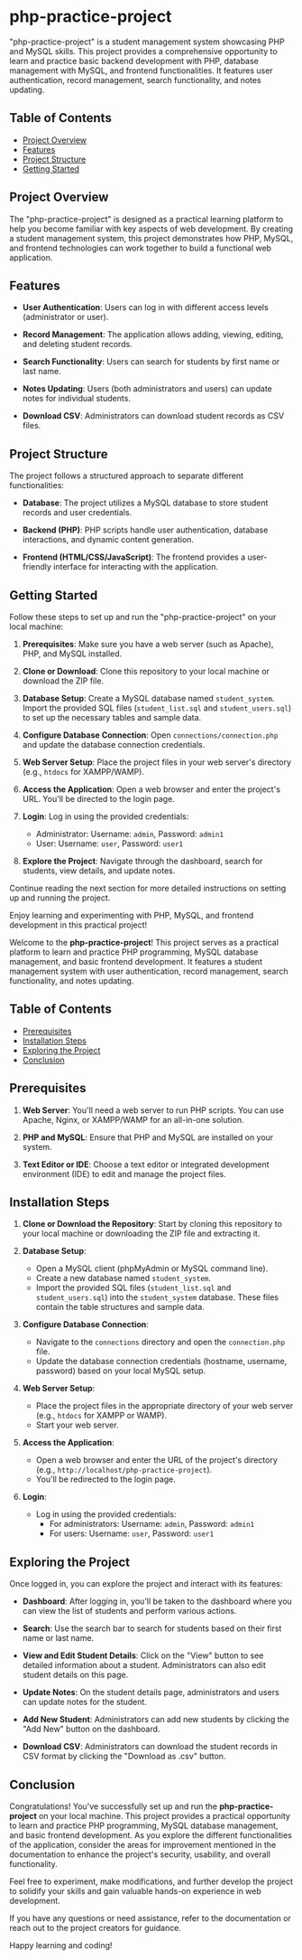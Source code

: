 # php-practice-project

"php-practice-project" is a student management system showcasing PHP and MySQL skills. This project provides a comprehensive opportunity to learn and practice basic backend development with PHP, database management with MySQL, and frontend functionalities. It features user authentication, record management, search functionality, and notes updating.

## Table of Contents

- [Project Overview](#project-overview)
- [Features](#features)
- [Project Structure](#project-structure)
- [Getting Started](#getting-started)

## Project Overview

The "php-practice-project" is designed as a practical learning platform to help you become familiar with key aspects of web development. By creating a student management system, this project demonstrates how PHP, MySQL, and frontend technologies can work together to build a functional web application.

## Features

- **User Authentication**: Users can log in with different access levels (administrator or user).

- **Record Management**: The application allows adding, viewing, editing, and deleting student records.

- **Search Functionality**: Users can search for students by first name or last name.

- **Notes Updating**: Users (both administrators and users) can update notes for individual students.

- **Download CSV**: Administrators can download student records as CSV files.

## Project Structure

The project follows a structured approach to separate different functionalities:

- **Database**: The project utilizes a MySQL database to store student records and user credentials.

- **Backend (PHP)**: PHP scripts handle user authentication, database interactions, and dynamic content generation.

- **Frontend (HTML/CSS/JavaScript)**: The frontend provides a user-friendly interface for interacting with the application.

## Getting Started

Follow these steps to set up and run the "php-practice-project" on your local machine:

1. **Prerequisites**: Make sure you have a web server (such as Apache), PHP, and MySQL installed.

2. **Clone or Download**: Clone this repository to your local machine or download the ZIP file.

3. **Database Setup**: Create a MySQL database named `student_system`. Import the provided SQL files (`student_list.sql` and `student_users.sql`) to set up the necessary tables and sample data.

4. **Configure Database Connection**: Open `connections/connection.php` and update the database connection credentials.

5. **Web Server Setup**: Place the project files in your web server's directory (e.g., `htdocs` for XAMPP/WAMP).

6. **Access the Application**: Open a web browser and enter the project's URL. You'll be directed to the login page.

7. **Login**: Log in using the provided credentials:
   - Administrator: Username: `admin`, Password: `admin1`
   - User: Username: `user`, Password: `user1`

8. **Explore the Project**: Navigate through the dashboard, search for students, view details, and update notes.

Continue reading the next section for more detailed instructions on setting up and running the project.

Enjoy learning and experimenting with PHP, MySQL, and frontend development in this practical project!

Welcome to the **php-practice-project**! This project serves as a practical platform to learn and practice PHP programming, MySQL database management, and basic frontend development. It features a student management system with user authentication, record management, search functionality, and notes updating.

## Table of Contents

- [Prerequisites](#prerequisites)
- [Installation Steps](#installation-steps)
- [Exploring the Project](#exploring-the-project)
- [Conclusion](#conclusion)

## Prerequisites

1. **Web Server**: You'll need a web server to run PHP scripts. You can use Apache, Nginx, or XAMPP/WAMP for an all-in-one solution.



2. **PHP and MySQL**: Ensure that PHP and MySQL are installed on your system.

3. **Text Editor or IDE**: Choose a text editor or integrated development environment (IDE) to edit and manage the project files.

## Installation Steps

1. **Clone or Download the Repository**: Start by cloning this repository to your local machine or downloading the ZIP file and extracting it.

2. **Database Setup**:

   - Open a MySQL client (phpMyAdmin or MySQL command line).
   - Create a new database named `student_system`.
   - Import the provided SQL files (`student_list.sql` and `student_users.sql`) into the `student_system` database. These files contain the table structures and sample data.

3. **Configure Database Connection**:

   - Navigate to the `connections` directory and open the `connection.php` file.
   - Update the database connection credentials (hostname, username, password) based on your local MySQL setup.

4. **Web Server Setup**:

   - Place the project files in the appropriate directory of your web server (e.g., `htdocs` for XAMPP or WAMP).
   - Start your web server.

5. **Access the Application**:

   - Open a web browser and enter the URL of the project's directory (e.g., `http://localhost/php-practice-project`).
   - You'll be redirected to the login page.

6. **Login**:

   - Log in using the provided credentials:
     - For administrators: Username: `admin`, Password: `admin1`
     - For users: Username: `user`, Password: `user1`

## Exploring the Project

Once logged in, you can explore the project and interact with its features:

- **Dashboard**: After logging in, you'll be taken to the dashboard where you can view the list of students and perform various actions.

- **Search**: Use the search bar to search for students based on their first name or last name.

- **View and Edit Student Details**: Click on the "View" button to see detailed information about a student. Administrators can also edit student details on this page.

- **Update Notes**: On the student details page, administrators and users can update notes for the student.

- **Add New Student**: Administrators can add new students by clicking the "Add New" button on the dashboard.

- **Download CSV**: Administrators can download the student records in CSV format by clicking the "Download as .csv" button.

## Conclusion

Congratulations! You've successfully set up and run the **php-practice-project** on your local machine. This project provides a practical opportunity to learn and practice PHP programming, MySQL database management, and basic frontend development. As you explore the different functionalities of the application, consider the areas for improvement mentioned in the documentation to enhance the project's security, usability, and overall functionality.

Feel free to experiment, make modifications, and further develop the project to solidify your skills and gain valuable hands-on experience in web development.

If you have any questions or need assistance, refer to the documentation or reach out to the project creators for guidance.

Happy learning and coding!
